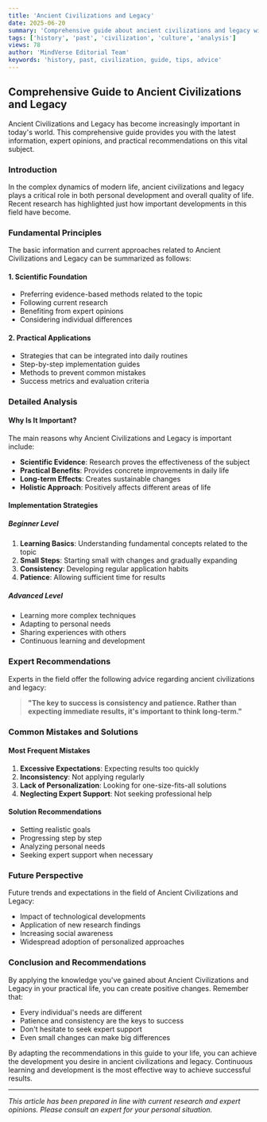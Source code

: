 ```yaml
---
title: 'Ancient Civilizations and Legacy'
date: 2025-06-20
summary: 'Comprehensive guide about ancient civilizations and legacy with expert insights and practical advice.'
tags: ['history', 'past', 'civilization', 'culture', 'analysis']
views: 78
author: 'MindVerse Editorial Team'
keywords: 'history, past, civilization, guide, tips, advice'
---
```


## Comprehensive Guide to Ancient Civilizations and Legacy

Ancient Civilizations and Legacy has become increasingly important in today's world. This comprehensive guide provides you with the latest information, expert opinions, and practical recommendations on this vital subject.

### Introduction

In the complex dynamics of modern life, ancient civilizations and legacy plays a critical role in both personal development and overall quality of life. Recent research has highlighted just how important developments in this field have become.

### Fundamental Principles

The basic information and current approaches related to Ancient Civilizations and Legacy can be summarized as follows:

#### 1. Scientific Foundation
- Preferring evidence-based methods related to the topic
- Following current research
- Benefiting from expert opinions
- Considering individual differences

#### 2. Practical Applications
- Strategies that can be integrated into daily routines
- Step-by-step implementation guides
- Methods to prevent common mistakes
- Success metrics and evaluation criteria

### Detailed Analysis

#### Why Is It Important?
The main reasons why Ancient Civilizations and Legacy is important include:

- **Scientific Evidence**: Research proves the effectiveness of the subject
- **Practical Benefits**: Provides concrete improvements in daily life
- **Long-term Effects**: Creates sustainable changes
- **Holistic Approach**: Positively affects different areas of life

#### Implementation Strategies

##### Beginner Level
1. **Learning Basics**: Understanding fundamental concepts related to the topic
2. **Small Steps**: Starting small with changes and gradually expanding
3. **Consistency**: Developing regular application habits
4. **Patience**: Allowing sufficient time for results

##### Advanced Level
- Learning more complex techniques
- Adapting to personal needs
- Sharing experiences with others
- Continuous learning and development

### Expert Recommendations

Experts in the field offer the following advice regarding ancient civilizations and legacy:

> **"The key to success is consistency and patience. Rather than expecting immediate results, it's important to think long-term."**

### Common Mistakes and Solutions

#### Most Frequent Mistakes
1. **Excessive Expectations**: Expecting results too quickly
2. **Inconsistency**: Not applying regularly
3. **Lack of Personalization**: Looking for one-size-fits-all solutions
4. **Neglecting Expert Support**: Not seeking professional help

#### Solution Recommendations
- Setting realistic goals
- Progressing step by step
- Analyzing personal needs
- Seeking expert support when necessary

### Future Perspective

Future trends and expectations in the field of Ancient Civilizations and Legacy:

- Impact of technological developments
- Application of new research findings
- Increasing social awareness
- Widespread adoption of personalized approaches

### Conclusion and Recommendations

By applying the knowledge you've gained about Ancient Civilizations and Legacy in your practical life, you can create positive changes. Remember that:

- Every individual's needs are different
- Patience and consistency are the keys to success
- Don't hesitate to seek expert support
- Even small changes can make big differences

By adapting the recommendations in this guide to your life, you can achieve the development you desire in ancient civilizations and legacy. Continuous learning and development is the most effective way to achieve successful results.

---

*This article has been prepared in line with current research and expert opinions. Please consult an expert for your personal situation.*
